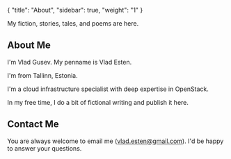 {
    "title": "About",
    "sidebar": true,
    "weight": "1"
}

My fiction, stories, tales, and poems are here.

## About Me

I'm Vlad Gusev. My penname is Vlad Esten.

I'm from Tallinn, Estonia.

I'm a cloud infrastructure specialist with deep expertise in OpenStack.

In my free time, I do a bit of fictional writing and publish it here.

## Contact Me

You are always welcome to email me (vlad.esten@gmail.com). I'd be happy to answer your questions.
